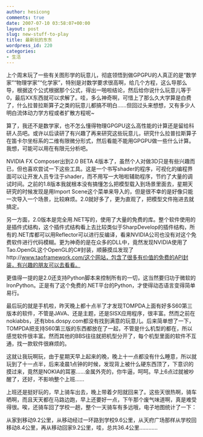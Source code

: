 ```yaml
---
author: hesicong
comments: true
date: 2007-07-10 03:58:07+00:00
layout: post
slug: new-stuff-to-play
title: 最新玩的东东
wordpress_id: 220
categories:
- 生活
---
```



上个周末玩了一些有关图形学的玩意儿，彻底领悟到做GPGPU的人真正的是“数学家”“物理学家”“化学家”，特别是对数学要求很高啊，给几个方程，这么导那么导，根据这个公式根据那个公式，得出一啪啦结论，然后给你说什么玩意儿等于0，最后XX东西就可以求解了。哇，多么神奇啊，可惜上了那么久大学算是白费了，什么拉普拉斯算子之类的玩意儿都搞不明白……但回过头来想想，又有多少人明白流体动力学方程或者扩散方程呢~

算了，我还不是数学家，也不怎么懂得物理GPGPU这么高性能的计算还是留给科研人员吧。或许以后读研了有兴趣了再来研究这些玩意儿，研究什么拉普拉斯算子在笛卡尔坐标系的二维有限微分形式，然后看能不能用GPGPU做一些什么计算。我想，可能可以用在有限元分析吧。

NVIDIA FX Composer出到2.0 BETA 4版本了，虽然个人对做3D只是有些兴趣而已，但也喜欢尝试一下这些工具。这是一个书写shader的程序，可视化的编程界面可以让开发人员专注于shader，而不用写一大啪啦辅助程序，节约了大量的调试时间。之前的1.8版本我就根本没有搞懂怎么把模型载入到场景里面去，星期天研究的时候发现是用Import Scene这个菜单来导入的，但是很不幸的是好像只能一次导入一个场景，比较麻烦。2.0就好多了，更为直观了，把模型文件拖进去就搞定。

另一方面，2.0版本是完全用.NET写的，使用了大量的免费的库。整个软件使用的是插件式结构，这个插件式结构看上去比较类似于SharpDevelop的插件结构，所有的.NET库都可以用Reflector可以进行反编译，看来NVIDIA公司也没有对这个免费软件进行代码模糊。更为神奇的是在众多的DLL中，竟然发现NVIDIA使用了Tao.OpenGL这个OpenGL的C#封装，顺藤摸瓜发现了http://www.taoframework.com/这个网站，包含了很多有价值的免费的API封装，有兴趣的朋友可以去看看。

更值得一提的是2.0还支持Python脚本来控制所有的一切，这当然要归功于微软的IronPython。正是有了这个免费的.NET平台的Python，才使得动态语言变得简单易行。

最后玩的就是手机啦，昨天晚上都十点半了才发现TOMPDA上面有好多S60第三版本的软件，不管是JAVA、还是主题，还是SISX应用程序，很丰富。然而之前在nokiabbs，还有bbs.dospy.com都没有找到满意的玩意儿。后来简单想了一下，TOMPDA把支持S60第三版的东西都放在了一起，不管是什么机型的都在，所以感觉软件很丰富。然而其他的BBS往往就把机型分开了，每个机型里面的软件不互通，找一款软件很麻烦的。

这就让我玩啊玩，由于星期天早上起来的晚，晚上十一点都没有什么睡意，所以就玩到了十一点半，后来凌晨1点钟的时候，发现背上被什么硬东西顶了，下意识的摸过来，竟然是NOKIA的耳塞……金属外壳的，你牛逼，呵呵。早上6点过就被吵醒了，还好，不影响整个上班……

上班还是挺好玩的，早上骑车出去，晚上带着夕阳就回来了。这些天很热啊，骑车晒啊，而且天天都在马路边跑，早上还要好一点，下午那个废气味道啊，真是难受得很。唉，还骑车回了学校一趟，整个一天骑车有多远哦，电子地图统计了一下：

从家到移动9.2公里，从移动经过一环路到学校9.6公里，从天府广场那样从学校回移动8.4公里，再从移动回家9.2公里，哇，总共36.4公里…………
